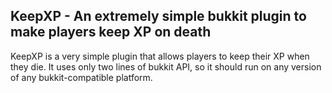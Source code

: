 KeepXP - An extremely simple bukkit plugin to make players keep XP on death
---

KeepXP is a very simple plugin that allows players to keep their XP when they die.  It uses only two lines of bukkit API, so it should run on any version of any bukkit-compatible platform.
